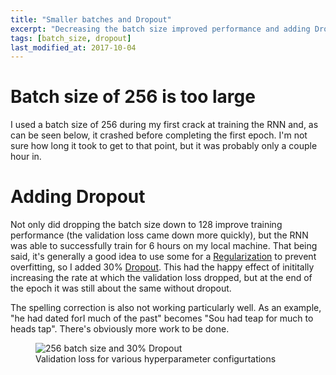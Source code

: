 ```yaml
---
title: "Smaller batches and Dropout"
excerpt: "Decreasing the batch size improved performance and adding Dropout helped even more."
tags: [batch_size, dropout]
last_modified_at: 2017-10-04
---
```


# Batch size of 256 is too large
I used a batch size of 256 during my first crack at training the RNN and, as can be seen below, it crashed before completing the first epoch. I'm not sure how long it took to get to that point, but it was probably only a couple hour in.

# Adding Dropout
Not only did dropping the batch size down to 128 improve training performance (the validation loss came down more quickly), but the RNN was able to successfully train for 6 hours on my local machine. That being said, it's generally a good idea to use some for a [Regularization](https://en.wikipedia.org/wiki/Regularization_(mathematics)) to prevent overfitting, so I added 30% [Dropout](https://en.wikipedia.org/wiki/Dropout_(neural_networks)). This had the happy effect of inititally increasing the rate at which the validation loss dropped, but at the end of the epoch it was still about the same without dropout.

The spelling correction is also not working particularly well. As an example, "he had dated forI much of the past" becomes "Sou had teap for much to heads tap". There's obviously more work to be done.
<figure>
	<img src="{{ "/assets/images/batch256-and-dropout.png" | relative_url }}" alt="256 batch size and 30% Dropout"/>
	<figcaption>Validation loss for various hyperparameter configurtations</figcaption>
</figure>
